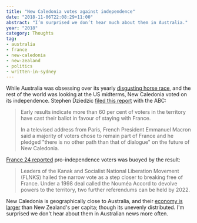 ```yaml
---
title: "New Caledonia votes against independence"
date: "2018-11-06T22:08:29+11:00"
abstract: "I’m surprised we don’t hear much about them in Australia."
year: "2018"
category: Thoughts
tag:
- australia
- france
- new-caledonia
- new-zealand
- politics
- written-in-sydney
---
```

While Australia was obsessing over its yearly [disgusting horse race], and the rest of the world was looking at the US midterms, New Caledonia voted on its independence. Stephen Dziedzic [filed this report] with the ABC: 

> Early results indicate more than 60 per cent of voters in the territory have cast their ballot in favour of staying with France.
> 
> In a televised address from Paris, French President Emmanuel Macron said a majority of voters chose to remain part of France and he pledged "there is no other path than that of dialogue" on the future of New Caledonia.

[France 24 reported] pro-independence voters was buoyed by the result:

> Leaders of the Kanak and Socialist National Liberation Movement (FLNKS) hailed the narrow vote as a step closer to breaking free of France. Under a 1998 deal called the Nouméa Accord to devolve powers to the territory, two further referendums can be held by 2022.

New Caledonia is geographically close to Australia, and their [economy is larger] than New Zealand's per capita; though its unevenly distributed. I'm surprised we don't hear about them in Australian news more often.

[filed this report]: https://www.abc.net.au/news/2018-11-04/new-caledonians-head-to-the-polls-to-vote-on-referendum/10463822 "New Caledonians vote against independence, early referendum results suggest" 
[disgusting horse race]: https://www.abc.net.au/news/2018-11-06/the-cliffsofmoher-euthanased-on-track-after-melbourne-cup/10470260 "Melbourne Cup: The Cliffsofmoher euthanased on track after sustaining injury during race"
[France 24 reported]: https://www.france24.com/en/20181105-france-new-caledonia-referendum-leaves-independence-movement-hopeful "France 24: New Caledonia referendum leaves independence movement hopeful"
[economy is larger]: https://en.wikipedia.org/wiki/New_Caledonia#Economy "Economy section of the New Caledonia Wikipedia article"

